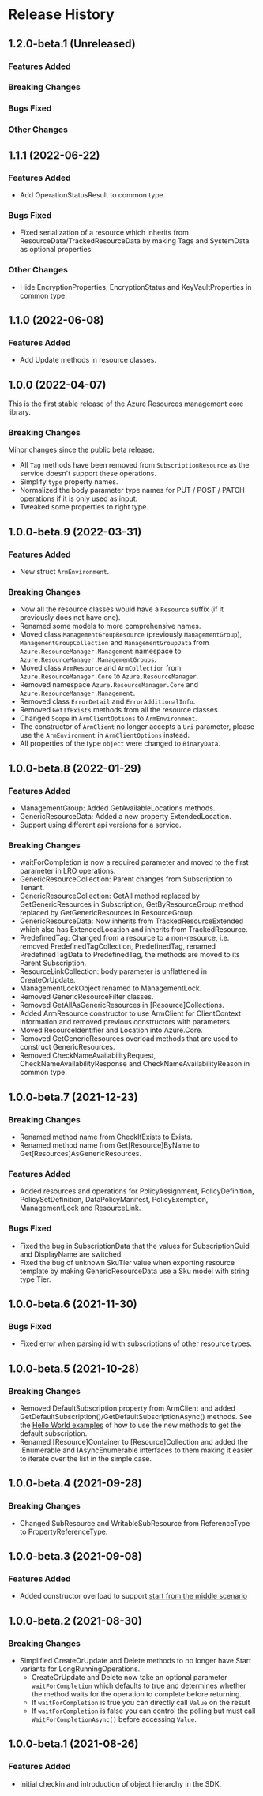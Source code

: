 # Release History

## 1.2.0-beta.1 (Unreleased)

### Features Added

### Breaking Changes

### Bugs Fixed

### Other Changes

## 1.1.1 (2022-06-22)

### Features Added

- Add OperationStatusResult to common type.

### Bugs Fixed

- Fixed serialization of a resource which inherits from ResourceData/TrackedResourceData by making Tags and SystemData as optional properties.

### Other Changes

- Hide EncryptionProperties, EncryptionStatus and KeyVaultProperties in common type.

## 1.1.0 (2022-06-08)

### Features Added

- Add Update methods in resource classes.

## 1.0.0 (2022-04-07)
This is the first stable release of the Azure Resources management core library. 

### Breaking Changes

Minor changes since the public beta release:
- All `Tag` methods have been removed from `SubscriptionResource` as the service doesn't support these operations.
- Simplify `type` property names.
- Normalized the body parameter type names for PUT / POST / PATCH operations if it is only used as input.
- Tweaked some properties to right type.

## 1.0.0-beta.9 (2022-03-31)

### Features Added

- New struct `ArmEnvironment`.

### Breaking Changes

- Now all the resource classes would have a `Resource` suffix (if it previously does not have one).
- Renamed some models to more comprehensive names.
- Moved class `ManagementGroupResource` (previously `ManagementGroup`), `ManagementGroupCollection` and `ManagementGroupData` from `Azure.ResourceManager.Management` namespace to `Azure.ResourceManager.ManagementGroups`.
- Moved class `ArmResource` and `ArmCollection` from `Azure.ResourceManager.Core` to `Azure.ResourceManager`.
- Removed namespace `Azure.ResourceManager.Core` and `Azure.ResourceManager.Management`.
- Removed class `ErrorDetail` and `ErrorAdditionalInfo`.
- Removed `GetIfExists` methods from all the resource classes.
- Changed `Scope` in `ArmClientOptions` to `ArmEnvironment`.
- The constructor of `ArmClient` no longer accepts a `Uri` parameter, please use the `ArmEnvironment` in `ArmClientOptions` instead.
- All properties of the type `object` were changed to `BinaryData`.

## 1.0.0-beta.8 (2022-01-29)

### Features Added

- ManagementGroup: Added GetAvailableLocations methods.
- GenericResourceData: Added a new property ExtendedLocation.
- Support using different api versions for a service.

### Breaking Changes

- waitForCompletion is now a required parameter and moved to the first parameter in LRO operations.
- GenericResourceCollection: Parent changes from Subscription to Tenant.
- GenericResourceCollection: GetAll method replaced by GetGenericResources in Subscription, GetByResourceGroup method replaced by GetGenericResources in ResourceGroup.
- GenericResourceData: Now inherits from TrackedResourceExtended which also has ExtendedLocation and inherits from TrackedResource.
- PredefinedTag: Changed from a resource to a non-resource, i.e. removed PredefinedTagCollection, PredefinedTag, renamed PredefinedTagData to PredefinedTag, the methods are moved to its Parent Subscription.
- ResourceLinkCollection: body parameter is unflattened in CreateOrUpdate.
- ManagementLockObject renamed to ManagementLock.
- Removed GenericResourceFilter classes.
- Removed GetAllAsGenericResources in [Resource]Collections.
- Added ArmResource constructor to use ArmClient for ClientContext information and removed previous constructors with parameters.
- Moved ResourceIdentifier and Location into Azure.Core.
- Removed GetGenericResources overload methods that are used to construct GenericResources.
- Removed CheckNameAvailabilityRequest, CheckNameAvailabilityResponse and CheckNameAvailabilityReason in common type.

## 1.0.0-beta.7 (2021-12-23)

### Breaking Changes

- Renamed method name from CheckIfExists to Exists.
- Renamed method name from Get[Resource]ByName to Get[Resources]AsGenericResources.

### Features Added

- Added resources and operations for PolicyAssignment, PolicyDefinition, PolicySetDefinition, DataPolicyManifest, PolicyExemption, ManagementLock and ResourceLink.

### Bugs Fixed

- Fixed the bug in SubscriptionData that the values for SubscriptionGuid and DisplayName are switched.
- Fixed the bug of unknown SkuTier value when exporting resource template by making GenericResourceData use a Sku model with string type Tier.

## 1.0.0-beta.6 (2021-11-30)

### Bugs Fixed

- Fixed error when parsing id with subscriptions of other resource types.

## 1.0.0-beta.5 (2021-10-28)

### Breaking Changes

- Removed DefaultSubscription property from ArmClient and added GetDefaultSubscription()/GetDefaultSubscriptionAsync() methods. See the [Hello World examples](https://github.com/Azure/azure-sdk-for-net/blob/main/sdk/resourcemanager/Azure.ResourceManager/samples/README.md) of how to use the new methods to get the default subscription.
- Renamed [Resource]Container to [Resource]Collection and added the IEnumerable<T> and IAsyncEnumerable<T> interfaces to them making it easier to iterate over the list in the simple case.

## 1.0.0-beta.4 (2021-09-28)

### Breaking Changes

- Changed SubResource and WritableSubResource from ReferenceType to PropertyReferenceType.

## 1.0.0-beta.3 (2021-09-08)

### Features Added

- Added constructor overload to support [start from the middle scenario](https://github.com/Azure/azure-sdk-for-net/tree/main/sdk/resourcemanager/Azure.ResourceManager#managing-existing-resources-by-id)

## 1.0.0-beta.2 (2021-08-30)

### Breaking Changes

- Simplified CreateOrUpdate and Delete methods to no longer have Start variants for LongRunningOperations.
  - CreateOrUpdate and Delete now take an optional parameter `waitForCompletion` which defaults to true and determines whether the method waits for the operation to complete before returning.
  - If `waitForCompletion` is true you can directly call `Value` on the result
  - If `waitForCompletion` is false you can control the polling but must call `WaitForCompletionAsync()` before accessing `Value`.

## 1.0.0-beta.1 (2021-08-26)

### Features Added

- Initial checkin and introduction of object hierarchy in the SDK.
